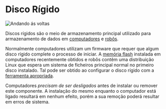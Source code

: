 # Disco Rígido
![Andando ás voltas](item:oc2:hard_drive_large)

Discos rígidos são o meio de armazenamento principal utilizado para armazenamento de dados em [computadores](../block/computer.md) e [robôs](robot.md).

Normalmente computadores utilizam um firmware que requer que algum disco rígido complete o processo de iniciar. A [memória flash](flash_memory.md) instalada em computadores recentemente obtidos e robôs contêm uma distribuição Linux que espera um sistema de ficheiros principal normal no primeiro disco instalado. Tal pode ser obtido ao configurar o disco rígido com a [ferramenta apropriada](wrench.md).

Computadores *precisam de ser desligados* antes de instalar ou remover este componente. A instalação do mesmo enquanto o computador está ligado resultará em nenhum efeito, porém a sua remoção poderá resultar em erros de sistema.